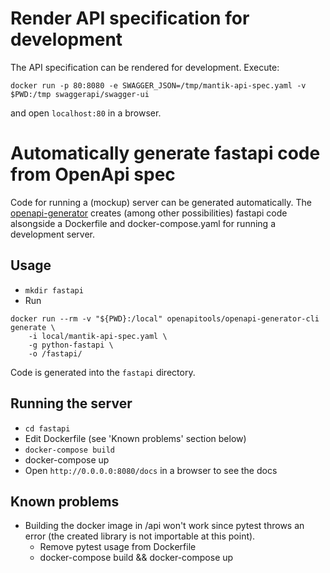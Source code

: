 # Render API specification for development

The API specification can be rendered for development. Execute:

```commandline
docker run -p 80:8080 -e SWAGGER_JSON=/tmp/mantik-api-spec.yaml -v $PWD:/tmp swaggerapi/swagger-ui
```

and open `localhost:80` in a browser.


# Automatically generate fastapi code from OpenApi spec

Code for running a (mockup) server can be generated automatically. The [openapi-generator](https://github.com/OpenAPITools/openapi-generator) creates (among other possibilities) fastapi code alsongside a Dockerfile and docker-compose.yaml for running a development server.

## Usage

 - `mkdir fastapi`
 - Run
```commandline
docker run --rm -v "${PWD}:/local" openapitools/openapi-generator-cli generate \
    -i local/mantik-api-spec.yaml \
    -g python-fastapi \
    -o /fastapi/
```

Code is generated into the `fastapi` directory.

## Running the server

 - `cd fastapi`
 - Edit Dockerfile (see 'Known problems' section below)
 - `docker-compose build`
 - docker-compose up
 - Open `http://0.0.0.0:8080/docs` in a browser to see the docs

## Known problems

 - Building the docker image in /api won't work since pytest throws an error (the created library is not importable at this point).
   - Remove pytest usage from Dockerfile
   - docker-compose build && docker-compose up
